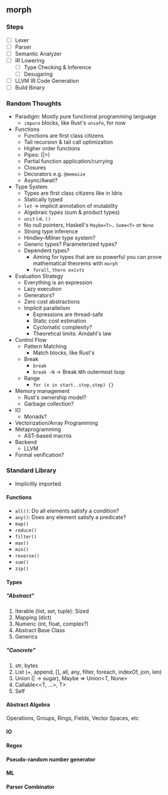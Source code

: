 ## morph

### Steps

- [ ] Lexer
- [ ] Parser
- [ ] Semantic Analyzer
- [ ] IR Lowering
    - [ ] Type Checking & Inference
    - [ ] Desugaring
- [ ] LLVM IR Code Generation
- [ ] Build Binary

### Random Thoughts

- Paradigm: Mostly pure functional programming language
    - `impure` blocks, like Rust's `unsafe`, for now
- Functions
    - Functions are first class citizens
    - Tail recursion & tail call optimization
    - Higher order functions
    - Pipes: (|>)
    - Partial function application/currying
    - Closures
    - Decorators e.g. `@memoize`
    - Async/Await?
- Type System
    - Types are first class citizens like in Idris
    - Statically typed
    - `let` -> implicit annotation of mutability
    - Algebraic types (sum & product types)
    - `unit` i.e. `()`
    - No null pointers, Haskell's `Maybe<T>`.. `Some<T>` or `None`
    - Strong type inference
    - Hindley–Milner type system?
    - Generic types? Parameterized types?
    - Dependent types?
        - Aiming for types that are so powerful you can prove mathematical theorems with `morph`
        - `forall`, `there exists`
- Evaluation Strategy
    - Everything is an expression
    - Lazy execution
    - Generators?
    - Zero cost abstractions
    - Implicit parallelism
        - Expressions are thread-safe
        - Static cost estimation
        - Cyclomatic complexity?
        - Theoretical limits: Amdahl's law
- Control Flow
    - Pattern Matching
        - Match blocks, like Rust's
    - Break
        - `break`
        - `break ~N` -> Break `N`th outermost loop
    - Range
        - `for (x in start..stop,step) {}`
- Memory management
    - Rust's ownership model?
    - Garbage collection?
- IO
    - Monads?
- Vectorization/Array Programming
- Metaprogramming
    - AST-based macros
- Backend
    - LLVM
- Formal verification?

### Standard Library

- Implicitly imported

#### Functions

- `all()`: Do all elements satisfy a condition?
- `any()`: Does any element satisfy a predicate?
- `map()`
- `reduce()`
- `filter()`
- `max()`
- `min()`
- `reverse()`
- `sum()`
- `zip()`

#### Types

##### "Abstract"

1. Iterable (list, set, tuple): Sized
2. Mapping (dict)
3. Numeric (int, float, complex?)
4. Abstract Base Class
5. Generics


##### "Concrete"

1. str, bytes
2. List (+, append, [], all, any, filter, foreach, indexOf, join, len)
3. Union (| -> sugar), Maybe<T> => Union<T, None>
4. Callable<<T, ...>, T>
5. Self

#### Abstract Algebra

Operations, Groups, Rings, Fields, Vector Spaces, etc

#### IO

#### Regex

#### Pseudo-random number generator

#### ML

#### Parser Combinator

